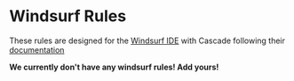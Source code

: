 # Windsurf Rules

These rules are designed for the [Windsurf IDE](https://windsurf.com/) with Cascade following their [documentation](https://docs.windsurf.com/windsurf/memories#windsurfrules)

**We currently don't have any windsurf rules! Add yours!**